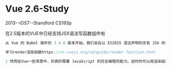 # Vue 2.6-Study
2013--iOS7--Standford CS193p

在2.5版本的VUE中已经支持JSX语法写函数组件啦

```ts
从 Vue 的 Babel 插件的 3.4.0 版本开始，我们会在以 ES2015 语法声明的含有 JSX 的任何方法和 getter 中 (不是函数或箭头函数中) 自动注入 const h = this.$createElement，这样你就可以去掉 (h) 参数了。对于更早版本的插件，如果 h 在当前作用域中不可用，应用会抛错。

学习render渲染函数https://cn.vuejs.org/v2/guide/render-function.html

1 然而在Vue一些场景中，你真的需要 JavaScript 的完全编程的能力。这时你可以用渲染函数，它比模板更接近编译器。

```



